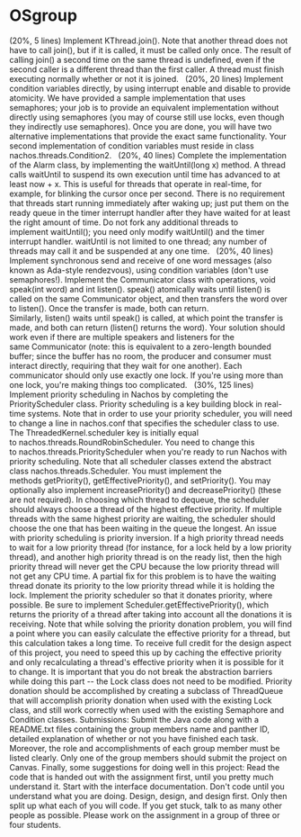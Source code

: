 # OSgroup
(20%, 5 lines) Implement KThread.join(). Note that another thread does not have to call join(), but if it is called, it must be called only once. The result of calling join() a second time on the same thread is undefined, even if the second caller is a different thread than the first caller. A thread must finish executing normally whether or not it is joined.  
(20%, 20 lines) Implement condition variables directly, by using interrupt enable and disable to provide atomicity. We have provided a sample implementation that uses semaphores; your job is to provide an equivalent implementation without directly using semaphores (you may of course still use locks, even though they indirectly use semaphores). Once you are done, you will have two alternative implementations that provide the exact same functionality. Your second implementation of condition variables must reside in class nachos.threads.Condition2.  
(20%, 40 lines) Complete the implementation of the Alarm class, by implementing the waitUntil(long x) method. A thread calls waitUntil to suspend its own execution until time has advanced to at least now + x. This is useful for threads that operate in real-time, for example, for blinking the cursor once per second. There is no requirement that threads start running immediately after waking up; just put them on the ready queue in the timer interrupt handler after they have waited for at least the right amount of time. Do not fork any additional threads to implement waitUntil(); you need only modify waitUntil() and the timer interrupt handler. waitUntil is not limited to one thread; any number of threads may call it and be suspended at any one time.  
(20%, 40 lines) Implement synchronous send and receive of one word messages (also known as Ada-style rendezvous), using condition variables (don't use semaphores!). Implement the Communicator class with operations, void speak(int word) and int listen(). speak() atomically waits until listen() is called on the same Communicator object, and then transfers the word over to listen(). Once the transfer is made, both can return. Similarly, listen() waits until speak() is called, at which point the transfer is made, and both can return (listen() returns the word). Your solution should work even if there are multiple speakers and listeners for the same Communicator (note: this is equivalent to a zero-length bounded buffer; since the buffer has no room, the producer and consumer must interact directly, requiring that they wait for one another). Each communicator should only use exactly one lock. If you're using more than one lock, you're making things too complicated.  
(30%, 125 lines) Implement priority scheduling in Nachos by completing the PriorityScheduler class. Priority scheduling is a key building block in real-time systems. Note that in order to use your priority scheduler, you will need to change a line in nachos.conf that specifies the scheduler class to use. The ThreadedKernel.scheduler key is initially equal to nachos.threads.RoundRobinScheduler. You need to change this to nachos.threads.PriorityScheduler when you're ready to run Nachos with priority scheduling. Note that all scheduler classes extend the abstract class nachos.threads.Scheduler. You must implement the methods getPriority(), getEffectivePriority(), and setPriority(). You may optionally also implement increasePriority() and decreasePriority() (these are not required). In choosing which thread to dequeue, the scheduler should always choose a thread of the highest effective priority. If multiple threads with the same highest priority are waiting, the scheduler should choose the one that has been waiting in the queue the longest. An issue with priority scheduling is priority inversion. If a high priority thread needs to wait for a low priority thread (for instance, for a lock held by a low priority thread), and another high priority thread is on the ready list, then the high priority thread will never get the CPU because the low priority thread will not get any CPU time. A partial fix for this problem is to have the waiting thread donate its priority to the low priority thread while it is holding the lock. Implement the priority scheduler so that it donates priority, where possible. Be sure to implement Scheduler.getEffectivePriority(), which returns the priority of a thread after taking into account all the donations it is receiving. Note that while solving the priority donation problem, you will find a point where you can easily calculate the effective priority for a thread, but this calculation takes a long time. To receive full credit for the design aspect of this project, you need to speed this up by caching the effective priority and only recalculating a thread's effective priority when it is possible for it to change. It is important that you do not break the abstraction barriers while doing this part -- the Lock class does not need to be modified. Priority donation should be accomplished by creating a subclass of ThreadQueue that will accomplish priority donation when used with the existing Lock class, and still work correctly when used with the existing Semaphore and Condition classes.
Submissions:
Submit the Java code along with a README.txt files containing the group members name and panther ID, detailed explanation of whether or not you have finished each task. Moreover, the role and accomplishments of each group member must be listed clearly. Only one of the group members should submit the project on Canvas. Finally, some suggestions for doing well in this project:
Read the code that is handed out with the assignment first, until you pretty much
understand it. Start with the interface documentation.
Don't code until you understand what you are doing. Design, design, and design first. Only then split up what each of you will code.
If you get stuck, talk to as many other people as possible.
Please work on the assignment in a group of three or four students.
